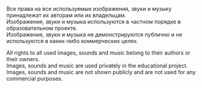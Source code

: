 Все права на все используемые изображения, звуки и музыку принадлежат их авторам или их владельцам. <br/>
Изображения, звуки и музыка используются в частном порядке в образовательном проекте. <br/>
Изображения, звуки и музыка не демонстрируются публично и не используются в каких-либо коммерческих целях. <br/>

All rights to all used images, sounds and music belong to their authors or their owners. <br/>
Images, sounds and music are used privately in the educational project. <br/>
Images, sounds and music are not shown publicly and are not used for any commercial purposes. <br/>

